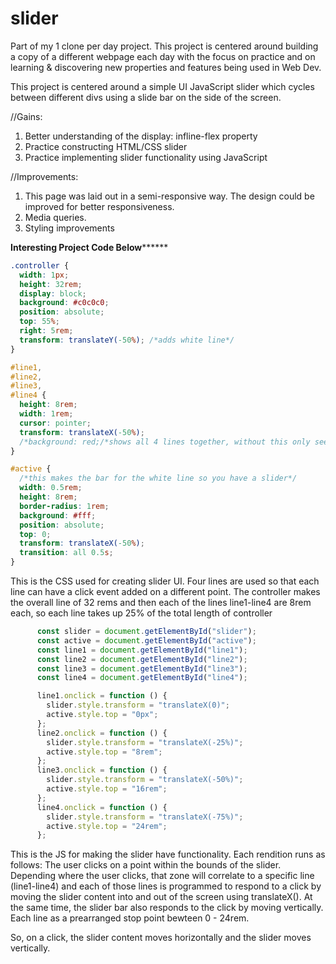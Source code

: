 # slider
Part of my 1 clone per day project.
This project is centered around building a copy of a different webpage each day with the focus on practice and on learning & discovering new properties and features being used in Web Dev.

This project is centered around a simple UI JavaScript slider which cycles between different divs using a slide bar on the side of the screen.

//Gains:
1) Better understanding of the display: infline-flex property
2) Practice constructing HTML/CSS slider
3) Practice implementing slider functionality using JavaScript

//Improvements: 
1) This page was laid out in a semi-responsive way. The design could be improved for better responsiveness. 
2) Media queries.
3) Styling improvements

********************Interesting Project Code Below**************************

```CSS
.controller {
  width: 1px;
  height: 32rem;
  display: block;
  background: #c0c0c0;
  position: absolute;
  top: 55%;
  right: 5rem;
  transform: translateY(-50%); /*adds white line*/
}

#line1,
#line2,
#line3,
#line4 {
  height: 8rem;
  width: 1rem;
  cursor: pointer;
  transform: translateX(-50%);
  /*background: red;/*shows all 4 lines together, without this only see the one white vertical line*/
}

#active {
  /*this makes the bar for the white line so you have a slider*/
  width: 0.5rem;
  height: 8rem;
  border-radius: 1rem;
  background: #fff;
  position: absolute;
  top: 0;
  transform: translateX(-50%);
  transition: all 0.5s;
}
```

This is the CSS used for creating slider UI. Four lines are used so that each line can have a click event added on a different point. The controller makes the overall line of 32 rems and then each of the lines line1-line4 are 8rem each, so each line takes up 25% of the total length of controller

```JavaScript
      const slider = document.getElementById("slider");
      const active = document.getElementById("active");
      const line1 = document.getElementById("line1");
      const line2 = document.getElementById("line2");
      const line3 = document.getElementById("line3");
      const line4 = document.getElementById("line4");

      line1.onclick = function () {
        slider.style.transform = "translateX(0)";
        active.style.top = "0px";
      };
      line2.onclick = function () {
        slider.style.transform = "translateX(-25%)";
        active.style.top = "8rem";
      };
      line3.onclick = function () {
        slider.style.transform = "translateX(-50%)";
        active.style.top = "16rem";
      };
      line4.onclick = function () {
        slider.style.transform = "translateX(-75%)"; 
        active.style.top = "24rem";
      };
```

This is the JS for making the slider have functionality. Each rendition runs as follows: 
The user clicks on a point within the bounds of the slider. Depending where the user clicks, that zone will correlate to a specific line (line1-line4) and each of those lines is programmed to respond to a click by moving the slider content into and out of the screen using translateX(). At the same time, the slider bar also responds to the click by moving vertically. Each line as a prearranged stop point bewteen 0 - 24rem.

So, on a click, the slider content moves horizontally and the slider moves vertically.
